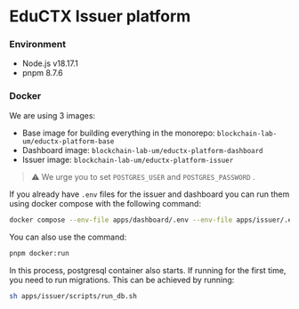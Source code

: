 # EduCTX Issuer platform

### Environment

- Node.js v18.17.1
- pnpm 8.7.6

### Docker

We are using 3 images:

- Base image for building everything in the monorepo: `blockchain-lab-um/eductx-platform-base`
- Dashboard image: `blockchain-lab-um/eductx-platform-dashboard`
- Issuer image: `blockchain-lab-um/eductx-platform-issuer`

> ⚠️ We urge you to set `POSTGRES_USER` and `POSTGRES_PASSWORD` .

If you already have `.env` files for the issuer and dashboard you can run them using docker compose with the following command:

```bash
docker compose --env-file apps/dashboard/.env --env-file apps/issuer/.env up --build
```

You can also use the command:

```bash
pnpm docker:run
```

In this process, postgresql container also starts. If running for the first time, you need to run migrations. This can be achieved by running:

```bash
sh apps/issuer/scripts/run_db.sh
```
